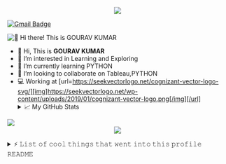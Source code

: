 <!-- Typing SVG by DenverCoder1 - https://github.com/DenverCoder1/readme-typing-svg -->
<p align="center">
  <a href="https://github.com/DenverCoder1/readme-typing-svg"><img src="https://readme-typing-svg.herokuapp.com/?lines=Tableau%20Developer;Experienced%20in%20Dashboard%20Designing;2+%2B%20years%20of%20Experience%20in%20Tableau%20Dashboard%20Creation,%20;And%20usage%20of%20various%20charts%20;Always%20learning%20new%20things&font=Fira%20Code&center=true&width=740&height=45&color=f75c7e&vCenter=true&size=22"></a>
</p>

<!---![visitor badge](https://visitor-badge.glitch.me/badge?page_id=jwenjian.visitor-badge)--->
[![Gmail Badge](https://img.shields.io/badge/-Gmail-c14438?style=flat-square&logo=Gmail&logoColor=white&link=mailto:gauravsolanki812@gmail.com)](mailto:gauravsolanki812@gmail.com)    


<img src="https://media3.giphy.com/media/3oKIPEqDGUULpEU0aQ/giphy.gif?cid=ecf05e47ro2mp3zk76zant7bpkimkw62j4uh8mrauj80n8ik&rid=giphy.gif&ct=g" title="👋 Hi there! This is GOURAV KUMAR"/>


- 👋 Hi, This is **GOURAV KUMAR**
- 👀 I’m interested in Learning and Exploring 
- 🌱 I’m currently learning PYTHON
- 💞️ I’m looking to collaborate on Tableau,PYTHON
- 💻 Working at  [url=https://seekvectorlogo.net/cognizant-vector-logo-svg/][img]https://seekvectorlogo.net/wp-content/uploads/2019/01/cognizant-vector-logo.png[/img][/url]
                                                                                                                                               <details>
  <summary>📈 My GitHub Stats</summary>
<p align="center"><img align="left" src="https://github-readme-stats.vercel.app/api?username=GouravSolanki-Dev&theme=chartreuse-dark&show_icons=true">
</details></br>
<!---  📫 How to reach me --->

<!---
iamKumargaurav007/iamKumargaurav007 is a ✨ special ✨ repository because its `README.md` (this file) appears on your GitHub profile.
You can click the Preview link to take a look at your changes.
--->
<!---![Kumar's GitHub stats](https://github-readme-stats.vercel.app/api?username=iamKumargaurav007&theme=chartreuse-dark&show_icons=true)
--->
<!---[![Kumar's wakatime stats](https://github-readme-stats.vercel.app/api/wakatime?username=iamKumargaurav007)](https://github.com/iamKumargaurav007/github-readme-stats)--->
<!---[![Readme Card](https://github-readme-stats.vercel.app/api/pin/?username=iamKumargaurav007&repo=github-readme-stats&title_color=fff&icon_color=f9f9f9&text_color=9f9f9f&bg_color=151515)](https://github.com/iamKumargaurav007/github-readme-stats)<br></br>
<a href="https://github.com/iamKumargaurav007/github-readme-stats" target="_blank">--->
<!---<img align="center" src="https://github-readme-stats.vercel.app/api/pin/?username=GouravSolanki-Dev&repo=github-readme-stats&theme=dracula" /><br></br>--->

<a href="https://github.com/GouravSolanki-Dev/GouravSolanki-Dev/">
  <img align="center" src="https://github-readme-stats.vercel.app/api/top-langs/?username=GouravSolanki-Dev&title_color=ffffff&text_color=c9cacc&icon_color=2bbc8a&bg_color=1d1f21" />
</a>


<!---🎯 𝙾𝚗𝚎 𝚍𝚊𝚢 𝙸 𝚑𝚘𝚙𝚎 𝚝𝚘...
  - 𝙶𝚘 𝚜𝚔𝚢𝚍𝚒𝚟𝚒𝚗𝚐!
  - Mountain Trekking--->
<details>
  <summary>
⚡ 𝙻𝚒𝚜𝚝 𝚘𝚏 𝚌𝚘𝚘𝚕 𝚝𝚑𝚒𝚗𝚐𝚜 𝚝𝚑𝚊𝚝 𝚠𝚎𝚗𝚝 𝚒𝚗𝚝𝚘 𝚝𝚑𝚒𝚜 𝚙𝚛𝚘𝚏𝚒𝚕𝚎 𝚁𝙴𝙰𝙳𝙼𝙴</summary>
<!--- 𝙿𝚛𝚘𝚏𝚒𝚕𝚎 𝚟𝚒𝚜𝚒𝚝 𝚌𝚘𝚞𝚗𝚝 𝚏𝚛𝚘𝚖 [𝚑𝚝𝚝𝚙𝚜://𝚐𝚒𝚝𝚑𝚞𝚋.𝚌𝚘𝚖/iamKumargaurav007/𝚅𝚒𝚜𝚒𝚝𝚘𝚛𝙱𝚊𝚍𝚐𝚎𝚁𝚎𝚕𝚘𝚊𝚍𝚎𝚍](https://github.com/iamKumargaurav007/VisitorBadgeReloaded)
- 𝙶𝚒𝚝𝙷𝚞𝚋 𝚊𝚌𝚝𝚒𝚟𝚒𝚝𝚢 𝚊𝚌𝚝𝚒𝚘𝚗 𝚏𝚛𝚘𝚖 [𝚑𝚝𝚝𝚙𝚜://𝚐𝚒𝚝𝚑𝚞𝚋.𝚌𝚘𝚖/iamKumargaurav007/𝚐𝚒𝚝𝚑𝚞𝚋-𝚊𝚌𝚝𝚒𝚟𝚒𝚝𝚢-𝚛𝚎𝚊𝚍𝚖𝚎](https://github.com/iamKumargaurav007/github-activity-readme)
- 𝙶𝚒𝚝𝙷𝚞𝚋 𝙼𝚎𝚝𝚛𝚒𝚌𝚜 𝚏𝚛𝚘𝚖 [𝚑𝚝𝚝𝚙𝚜://𝚐𝚒𝚝𝚑𝚞𝚋.𝚌𝚘𝚖/𝚕𝚘𝚠𝚕𝚒𝚐𝚑𝚝𝚎𝚛/𝚖𝚎𝚝𝚛𝚒𝚌𝚜](https://github.com/lowlighter/metrics)
<div align="center">
	<img src="https://cdn.jsdelivr.net/gh/holic-x/holic-x/assets/github-contribution-grid-snake.svg" />
</div>
--->
</details>
